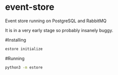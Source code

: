 # event-store

Event store running on PostgreSQL and RabbitMQ

It is in a very early stage so probably insanely buggy.

#Installing

```bash
estore initialize
```

#Running
```bash
python3 -m estore
```
